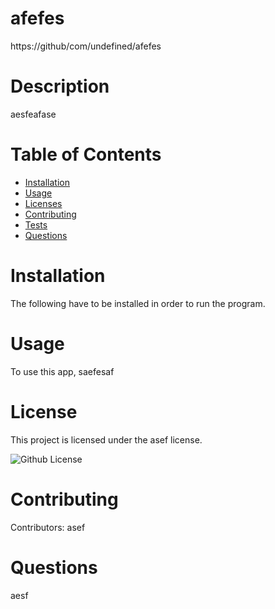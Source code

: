 

  # afefes
  https://github/com/undefined/afefes
  # Description
  aesfeafase
  # Table of Contents
  * [Installation](#installation)
  * [Usage](#usage)
  * [Licenses](#licenses)
  * [Contributing](#contributing)
  * [Tests](#tests)
  * [Questions](#questions)
  # Installation
  The following have to be installed in order to run the program.
  # Usage
  To use this app, saefesaf
  # License
  This project is licensed under the asef license.
  
![Github License](http://img.shields.io/badge/license-asef-blue.svg)

  # Contributing 
  Contributors: asef

  # Questions
  aesf

  

  

